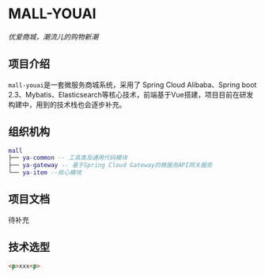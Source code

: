 # MALL-YOUAI

*优爱商城，潮流儿的购物新潮*



## 项目介绍

`mall-youai`是一套微服务商城系统，采用了 Spring Cloud Alibaba、Spring boot 2.3、Mybatis、Elasticsearch等核心技术，前端基于Vue搭建，项目目前在研发构建中，用到的技术栈也会逐步补充。

## 组织机构

```lua
mall
├── ya-common -- 工具类及通用代码模块
├── ya-gateway -- 基于Spring Cloud Gateway的微服务API网关服务
└── ya-item --核心模块
```

## 项目文档

待补充

## 技术选型

```html
<p>xxx<p>
```

